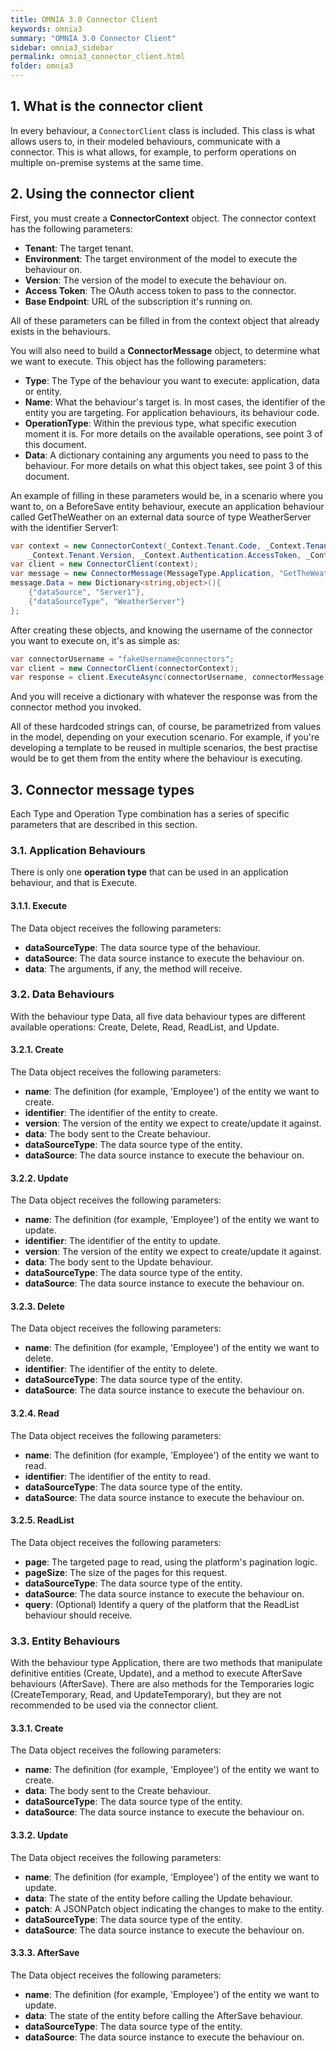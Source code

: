 ```yaml
---
title: OMNIA 3.0 Connector Client
keywords: omnia3
summary: "OMNIA 3.0 Connector Client"
sidebar: omnia3_sidebar
permalink: omnia3_connector_client.html
folder: omnia3
---
```


## 1. What is the connector client
In every behaviour, a ```ConnectorClient``` class is included. This class is what allows users to, in their modeled behaviours, communicate with a connector. This is what allows, for example, to perform operations on multiple on-premise systems at the same time.

## 2. Using the connector client

First, you must create a **ConnectorContext** object. The connector context has the following parameters:
- **Tenant**: The target tenant.
- **Environment**: The target environment of the model to execute the behaviour on.
- **Version**: The version of the model to execute the behaviour on.
- **Access Token**: The OAuth access token to pass to the connector.
- **Base Endpoint**: URL of the subscription it's running on.

All of these parameters can be filled in from the context object that already exists in the behaviours.

You will also need to build a **ConnectorMessage** object, to determine what we want to execute. This object has the following parameters:
- **Type**: The Type of the behaviour you want to execute: application, data or entity.
- **Name**: What the behaviour's target is. In most cases, the identifier of the entity you are targeting. For application behaviours, its behaviour code.
- **OperationType**: Within the previous type, what specific execution moment it is. For more details on the available operations, see point 3 of this document.
- **Data**: A dictionary containing any arguments you need to pass to the behaviour. For more details on what this object takes, see point 3 of this document.

An example of filling in these parameters would be, in a scenario where you want to, on a BeforeSave entity behaviour, execute an application behaviour called GetTheWeather on an external data source of type WeatherServer with the identifier Server1:

```csharp
var context = new ConnectorContext(_Context.Tenant.Code, _Context.Tenant.EnvironmentCode,
    _Context.Tenant.Version, _Context.Authentication.AccessToken, _Context.Tenant.BaseEndpoint);
var client = new ConnectorClient(context);
var message = new ConnectorMessage(MessageType.Application, "GetTheWeather", OperationType.Execute);
message.Data = new Dictionary<string,object>(){
    {"dataSource", "Server1"},
    {"dataSourceType", "WeatherServer"}
};
```

After creating these objects, and knowing the username of the connector you want to execute on, it's as simple as:
```csharp
var connectorUsername = "fakeUsername@connectors";
var client = new ConnectorClient(connectorContext);
var response = client.ExecuteAsync(connectorUsername, connectorMessage);
```
And you will receive a dictionary with whatever the response was from the connector method you invoked.

All of these hardcoded strings can, of course, be parametrized from values in the model, depending on your execution scenario. For example, if you're developing a template to be reused in multiple scenarios, the best practise would be to get them from the entity where the behaviour is executing.

## 3. Connector message types
Each Type and Operation Type combination has a series of specific parameters that are described in this section.

### 3.1. Application Behaviours
There is only one **operation type** that can be used in an application behaviour, and that is Execute.

#### 3.1.1. Execute
The Data object receives the following parameters:
- **dataSourceType**: The data source type of the behaviour.
- **dataSource**: The data source instance to execute the behaviour on.
- **data**: The arguments, if any, the method will receive.

### 3.2. Data Behaviours
With the behaviour type Data, all five data behaviour types are different available operations: Create, Delete, Read, ReadList, and Update.

#### 3.2.1. Create
The Data object receives the following parameters:
- **name**: The definition (for example, 'Employee') of the entity we want to create.
- **identifier**: The identifier of the entity to create.
- **version**: The version of the entity we expect to create/update it against.
- **data**: The body sent to the Create behaviour.
- **dataSourceType**: The data source type of the entity.
- **dataSource**: The data source instance to execute the behaviour on.

#### 3.2.2. Update
The Data object receives the following parameters:
- **name**: The definition (for example, 'Employee') of the entity we want to update.
- **identifier**: The identifier of the entity to update.
- **version**: The version of the entity we expect to create/update it against.
- **data**: The body sent to the Update behaviour.
- **dataSourceType**: The data source type of the entity.
- **dataSource**: The data source instance to execute the behaviour on.

#### 3.2.3. Delete
The Data object receives the following parameters:
- **name**: The definition (for example, 'Employee') of the entity we want to delete.
- **identifier**: The identifier of the entity to delete.
- **dataSourceType**: The data source type of the entity.
- **dataSource**: The data source instance to execute the behaviour on.

#### 3.2.4. Read
The Data object receives the following parameters:
- **name**: The definition (for example, 'Employee') of the entity we want to read.
- **identifier**: The identifier of the entity to read.
- **dataSourceType**: The data source type of the entity.
- **dataSource**: The data source instance to execute the behaviour on.

#### 3.2.5. ReadList
The Data object receives the following parameters:
- **page**: The targeted page to read, using the platform's pagination logic.
- **pageSize**: The size of the pages for this request.
- **dataSourceType**: The data source type of the entity.
- **dataSource**: The data source instance to execute the behaviour on.
- **query**: (Optional) Identify a query of the platform that the ReadList behaviour should receive.

### 3.3. Entity Behaviours
With the behaviour type Application, there are two methods that manipulate definitive entities (Create, Update), and a method to execute AfterSave behaviours (AfterSave). There are also methods for the Temporaries logic (CreateTemporary, Read, and UpdateTemporary), but they are not recommended to be used via the connector client.

#### 3.3.1. Create
The Data object receives the following parameters:
- **name**: The definition (for example, 'Employee') of the entity we want to create.
- **data**: The body sent to the Create behaviour.
- **dataSourceType**: The data source type of the entity.
- **dataSource**: The data source instance to execute the behaviour on.

#### 3.3.2. Update
The Data object receives the following parameters:
- **name**: The definition (for example, 'Employee') of the entity we want to update.
- **data**: The state of the entity before calling the Update behaviour.
- **patch**: A JSONPatch object indicating the changes to make to the entity.
- **dataSourceType**: The data source type of the entity.
- **dataSource**: The data source instance to execute the behaviour on.

#### 3.3.3. AfterSave
The Data object receives the following parameters:
- **name**: The definition (for example, 'Employee') of the entity we want to update.
- **data**: The state of the entity before calling the AfterSave behaviour.
- **dataSourceType**: The data source type of the entity.
- **dataSource**: The data source instance to execute the behaviour on.